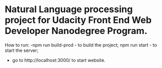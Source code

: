 # Natural Language processing project for Udacity Front End Web Developer Nanodegree Program.
How to run: 
-npm run build-prod - to build the project;
npm run start - to start the server;
- go to http://localhost:3000/ to start website. 
